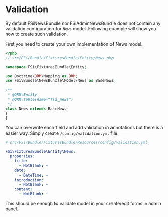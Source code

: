 # Validation

By default FSiNewsBundle nor FSiAdminNewsBundle does not contain any validation configuration
for ``News`` model.
Following example will show you how to create such validation.

First you need to create your own implementation of News model.
```php
<?php
// src/FSi/Bundle/FixturesBundle/Entity/News.php

namespace FSi\FixturesBundle\Entity;

use Doctrine\ORM\Mapping as ORM;
use FSi\Bundle\NewsBundle\Model\News as BaseNews;

/**
 * @ORM\Entity
 * @ORM\Table(name="fsi_news")
 */
class News extends BaseNews
{
}
```

You can overwrite each field and add validation in annotations but there is a easier way.
Simply create ``/config/validation.yml`` file.

```yml
# src/FSi/Bundle/FixturesBundle/Resources/config/validation.yml

FSi\FixturesBundle\Entity\News:
  properties:
    title:
      - NotBlank: ~
    date:
      - DateTime: ~
    introduction:
      - NotBlank: ~
    content:
      - NotBlank: ~
```

This should be enough to validate model in your create/edit forms in admin panel.